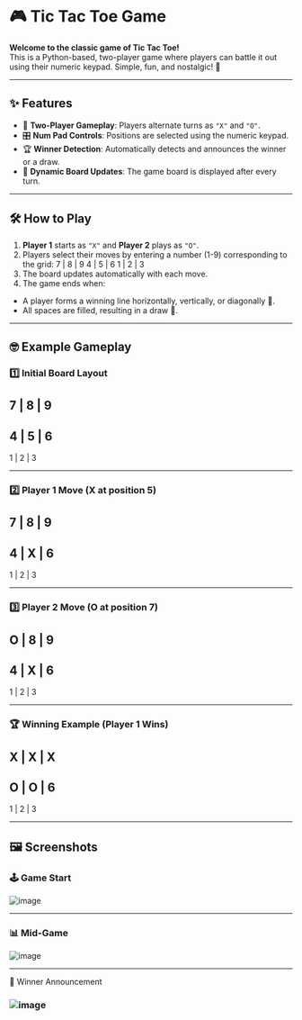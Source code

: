 # 🎮 Tic Tac Toe Game

**Welcome to the classic game of Tic Tac Toe!**  
This is a Python-based, two-player game where players can battle it out using their numeric keypad. Simple, fun, and nostalgic! 🌟

---

## ✨ Features

- 👫 **Two-Player Gameplay**: Players alternate turns as `"X"` and `"O"`.
- 🎛️ **Num Pad Controls**: Positions are selected using the numeric keypad.
- 🏆 **Winner Detection**: Automatically detects and announces the winner or a draw.
- 🔄 **Dynamic Board Updates**: The game board is displayed after every turn.

---

## 🛠️ How to Play

1. **Player 1** starts as `"X"` and **Player 2** plays as `"O"`.
2. Players select their moves by entering a number (1-9) corresponding to the grid:
   7 | 8 | 9
   4 | 5 | 6
   1 | 2 | 3
3. The board updates automatically with each move.
4. The game ends when:
- A player forms a winning line horizontally, vertically, or diagonally 🎉.
- All spaces are filled, resulting in a draw 🤝.

---

## 🤓 Example Gameplay

### 1️⃣ Initial Board Layout

7 | 8 | 9
---------
4 | 5 | 6
---------
1 | 2 | 3



---

### 2️⃣ Player 1 Move (X at position 5)

7 | 8 | 9
---------
4 | X | 6
---------
1 | 2 | 3


---

### 3️⃣ Player 2 Move (O at position 7)

O | 8 | 9
---------
4 | X | 6
---------
1 | 2 | 3



---

### 🏆 Winning Example (Player 1 Wins)

X | X | X
---------
O | O | 6
---------
1 | 2 | 3



---

## 🖼️ Screenshots

### 🕹️ Game Start
![image](https://github.com/user-attachments/assets/b9379a1e-a1b9-45aa-b9f9-3d5f98d9404e)


---

### 📊 Mid-Game
![image](https://github.com/user-attachments/assets/e8e1d5f6-fdc9-4097-8722-fecadf4fd7fd)


---
🎉 Winner Announcement
### ![image](https://github.com/user-attachments/assets/f99d98be-2384-4db1-8d50-112e7f56aaa4)



